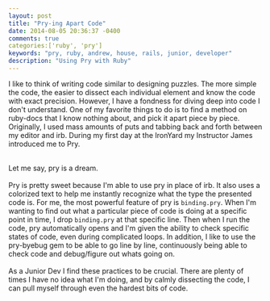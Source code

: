 ```yaml
---
layout: post
title: "Pry-ing Apart Code"
date: 2014-08-05 20:36:37 -0400
comments: true
categories:['ruby', 'pry']
keywords: "pry, ruby, andrew, house, rails, junior, developer"
description: "Using Pry with Ruby"
---
```


I like to think of writing code similar to designing puzzles.
The more simple the code, the easier to dissect each individual element and
know the code with exact precision.
However, I have a fondness for diving deep into code I don't understand.
One of my favorite things to do is to find a method on ruby-docs that I know
nothing about, and pick it apart piece by piece.
Originally, I used mass amounts of puts and tabbing back and forth between
my editor and irb. During my first day at the IronYard my Instructor James
introduced me to Pry. <br><br>
<!-- more -->
Let me say, pry is a dream. <br><br>
Pry is pretty sweet because I'm able to use pry in place of irb.
It also uses a colorized
text to help me instantly recognize what the type the presented code is.
For me, the most powerful feature of pry is <code>binding.pry</code>.
When I'm wanting to find out what a particular piece of code is doing
at a specific point in time, I drop <code>binding.pry</code> at that specific
line. Then when I run the code, pry automatically opens and I'm given the ability
to check specific states of code, even during complicated loops.
In addition, I like to use the pry-byebug gem to be able to go line by line,
continuously being able to check code and debug/figure out whats going on.<br><br>
As a Junior Dev I find these practices to be crucial.
There are plenty of times I have no idea what I'm doing, and by calmly
dissecting the code, I can pull myself through even the hardest bits of code.
